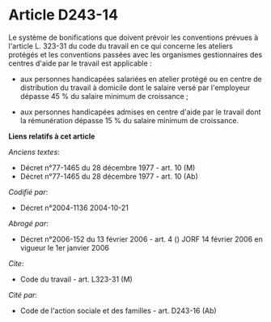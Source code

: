 # Article D243-14

Le système de bonifications que doivent prévoir les conventions prévues à l'article L. 323-31 du code du travail en ce qui
concerne les ateliers protégés et les conventions passées avec les organismes gestionnaires des centres d'aide par le travail
est applicable :

- aux personnes handicapées salariées en atelier protégé ou en centre de distribution du travail à domicile dont le salaire
versé par l'employeur dépasse 45 % du salaire minimum de croissance ;

- aux personnes handicapées admises en centre d'aide par le travail dont la rémunération dépasse 15 % du salaire minimum de
croissance.

**Liens relatifs à cet article**

_Anciens textes_:

  - Décret n°77-1465 du 28 décembre 1977 - art. 10 (M)
  - Décret n°77-1465 du 28 décembre 1977 - art. 10 (Ab)

_Codifié par_:

  - Décret n°2004-1136 2004-10-21

_Abrogé par_:

  - Décret n°2006-152 du 13 février 2006 - art. 4 () JORF 14 février 2006 en vigueur le 1er janvier 2006

_Cite_:

  - Code du travail - art. L323-31 (M)

_Cité par_:

  - Code de l'action sociale et des familles - art. D243-16 (Ab)
